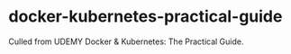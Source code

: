 # docker-kubernetes-practical-guide
Culled from UDEMY Docker &amp; Kubernetes: The Practical Guide.
